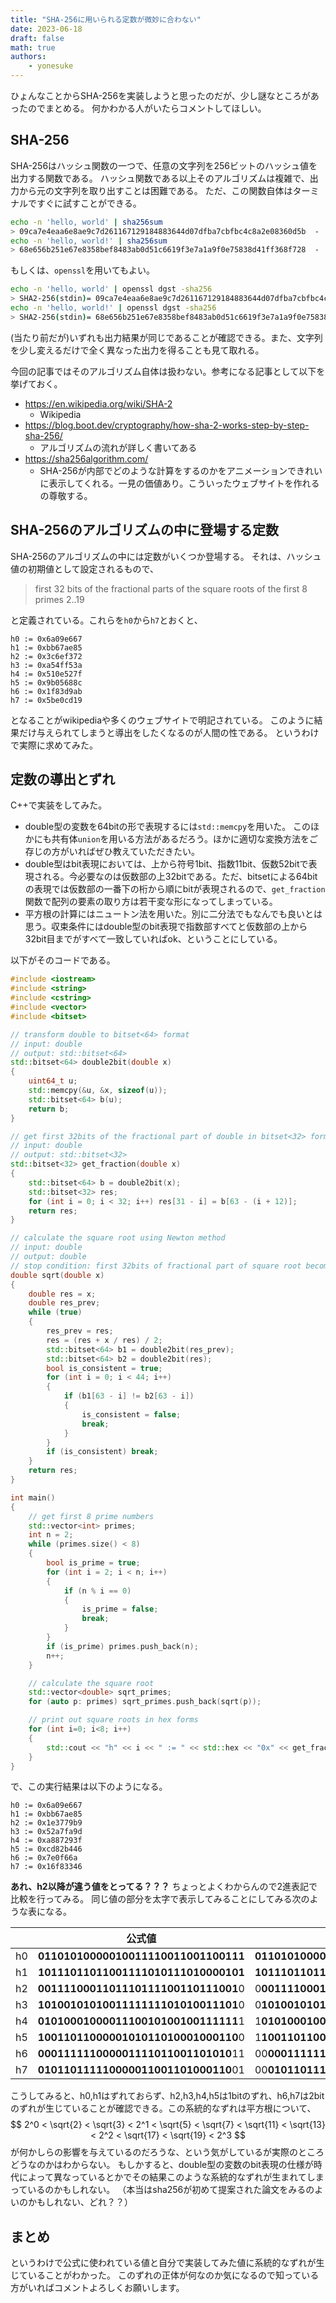 ```yaml
---
title: "SHA-256に用いられる定数が微妙に合わない"
date: 2023-06-18
draft: false
math: true
authors:
    - yonesuke
---
```


ひょんなことからSHA-256を実装しようと思ったのだが、少し謎なところがあったのでまとめる。
何かわかる人がいたらコメントしてほしい。

<!-- more -->

## SHA-256
SHA-256はハッシュ関数の一つで、任意の文字列を256ビットのハッシュ値を出力する関数である。
ハッシュ関数である以上そのアルゴリズムは複雑で、出力から元の文字列を取り出すことは困難である。
ただ、この関数自体はターミナルですぐに試すことができる。

```bash
echo -n 'hello, world' | sha256sum
> 09ca7e4eaa6e8ae9c7d261167129184883644d07dfba7cbfbc4c8a2e08360d5b  -
echo -n 'hello, world!' | sha256sum
> 68e656b251e67e8358bef8483ab0d51c6619f3e7a1a9f0e75838d41ff368f728  -
```
もしくは、`openssl`を用いてもよい。
```bash
echo -n 'hello, world' | openssl dgst -sha256
> SHA2-256(stdin)= 09ca7e4eaa6e8ae9c7d261167129184883644d07dfba7cbfbc4c8a2e08360d5b
echo -n 'hello, world!' | openssl dgst -sha256
> SHA2-256(stdin)= 68e656b251e67e8358bef8483ab0d51c6619f3e7a1a9f0e75838d41ff368f728
```

(当たり前だが)いずれも出力結果が同じであることが確認できる。また、文字列を少し変えるだけで全く異なった出力を得ることも見て取れる。

今回の記事ではそのアルゴリズム自体は扱わない。参考になる記事として以下を挙げておく。

* https://en.wikipedia.org/wiki/SHA-2
    * Wikipedia
* https://blog.boot.dev/cryptography/how-sha-2-works-step-by-step-sha-256/
    * アルゴリズムの流れが詳しく書いてある
* https://sha256algorithm.com/
    * SHA-256が内部でどのような計算をするのかをアニメーションできれいに表示してくれる。一見の価値あり。こういったウェブサイトを作れるの尊敬する。

## SHA-256のアルゴリズムの中に登場する定数

SHA-256のアルゴリズムの中には定数がいくつか登場する。
それは、ハッシュ値の初期値として設定されるもので、

> first 32 bits of the fractional parts of the square roots of the first 8 primes 2..19

と定義されている。これらを`h0`から`h7`とおくと、

```
h0 := 0x6a09e667
h1 := 0xbb67ae85
h2 := 0x3c6ef372
h3 := 0xa54ff53a
h4 := 0x510e527f
h5 := 0x9b05688c
h6 := 0x1f83d9ab
h7 := 0x5be0cd19
```

となることがwikipediaや多くのウェブサイトで明記されている。
このように結果だけ与えられてしまうと導出をしたくなるのが人間の性である。
というわけで実際に求めてみた。

## 定数の導出とずれ
C++で実装をしてみた。

* double型の変数を64bitの形で表現するには`std::memcpy`を用いた。
このほかにも共有体`union`を用いる方法があるだろう。ほかに適切な変換方法をご存じの方がいればぜひ教えていただきたい。
* double型はbit表現においては、上から符号1bit、指数11bit、仮数52bitで表現される。今必要なのは仮数部の上32bitである。ただ、bitsetによる64bitの表現では仮数部の一番下の桁から順にbitが表現されるので、`get_fraction`関数で配列の要素の取り方は若干変な形になってしまっている。
* 平方根の計算にはニュートン法を用いた。別に二分法でもなんでも良いとは思う。収束条件にはdouble型のbit表現で指数部すべてと仮数部の上から32bit目までがすべて一致していればok、ということにしている。

以下がそのコードである。

```cpp
#include <iostream>
#include <string>
#include <cstring>
#include <vector>
#include <bitset>

// transform double to bitset<64> format
// input: double
// output: std::bitset<64>
std::bitset<64> double2bit(double x)
{
    uint64_t u;
    std::memcpy(&u, &x, sizeof(u));
    std::bitset<64> b(u);
    return b;
}

// get first 32bits of the fractional part of double in bitset<32> format
// input: double
// output: std::bitset<32>
std::bitset<32> get_fraction(double x)
{
    std::bitset<64> b = double2bit(x);
    std::bitset<32> res;
    for (int i = 0; i < 32; i++) res[31 - i] = b[63 - (i + 12)];
    return res;
}

// calculate the square root using Newton method
// input: double
// output: double
// stop condition: first 32bits of fractional part of square root becomes consistent
double sqrt(double x)
{
    double res = x;
    double res_prev;
    while (true)
    {
        res_prev = res;
        res = (res + x / res) / 2;
        std::bitset<64> b1 = double2bit(res_prev);
        std::bitset<64> b2 = double2bit(res);
        bool is_consistent = true;
        for (int i = 0; i < 44; i++)
        {
            if (b1[63 - i] != b2[63 - i])
            {
                is_consistent = false;
                break;
            }
        }
        if (is_consistent) break;
    }
    return res;
}

int main()
{
    // get first 8 prime numbers
    std::vector<int> primes;
    int n = 2;
    while (primes.size() < 8)
    {
        bool is_prime = true;
        for (int i = 2; i < n; i++)
        {
            if (n % i == 0)
            {
                is_prime = false;
                break;
            }
        }
        if (is_prime) primes.push_back(n);
        n++;
    }

    // calculate the square root
    std::vector<double> sqrt_primes;
    for (auto p: primes) sqrt_primes.push_back(sqrt(p));

    // print out square roots in hex forms
    for (int i=0; i<8; i++)
    {
        std::cout << "h" << i << " := " << std::hex << "0x" << get_fraction(sqrt_primes[i]).to_ulong() << std::endl;
    }
}
```

で、この実行結果は以下のようになる。

```
h0 := 0x6a09e667
h1 := 0xbb67ae85
h2 := 0x1e3779b9
h3 := 0x52a7fa9d
h4 := 0xa887293f
h5 := 0xcd82b446
h6 := 0x7e0f66a
h7 := 0x16f83346
```

**あれ、h2以降が違う値をとってる？？？**
ちょっとよくわからんので2進表記で比較を行ってみる。
同じ値の部分を太字で表示してみることにしてみる次のような表になる。

| | 公式値 | 自身の実装値 |
|:---:|:---:|:---:|
| h0 | **01101010000010011110011001100111** | **01101010000010011110011001100111** |
| h1 | **10111011011001111010111010000101** | **10111011011001111010111010000101** |
| h2 | **0011110001101110111100110111001**0 | 0**0011110001101110111100110111001** |
| h3 | **1010010101001111111101010011101**0 | 0**1010010101001111111101010011101** |
| h4 | **0101000100001110010100100111111**1 | 1**0101000100001110010100100111111** |
| h5 | **1001101100000101011010001000110**0 | 1**1001101100000101011010001000110** |
| h6 | **000111111000001111011001101010**11 | 00**000111111000001111011001101010** |
| h7 | **010110111110000011001101000110**01 | 00**010110111110000011001101000110** |

こうしてみると、h0,h1はずれておらず、h2,h3,h4,h5は1bitのずれ、h6,h7は2bitのずれが生じていることが確認できる。この系統的なずれは平方根について、
$$
2^0 < \sqrt{2} < \sqrt{3} < 2^1 < \sqrt{5} < \sqrt{7} < \sqrt{11} < \sqrt{13} < 2^2 < \sqrt{17} < \sqrt{19} < 2^3
$$
が何かしらの影響を与えているのだろうな、という気がしているが実際のところどうなのかはわからない。
もしかすると、double型の変数のbit表現の仕様が時代によって異なっているとかでその結果このような系統的なずれが生まれてしまっているのかもしれない。
（本当はsha256が初めて提案された論文をみるのよいのかもしれない、どれ？？）

## まとめ
というわけで公式に使われている値と自分で実装してみた値に系統的なずれが生じていることがわかった。
このずれの正体が何なのか気になるので知っている方がいればコメントよろしくお願いします。
